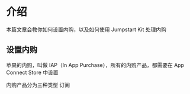 # 介绍

本篇文章会教你如何设置内购，以及如何使用 Jumpstart Kit 处理内购

## 设置内购

苹果的内购，叫做 IAP（In App Purchase），所有的内购产品，都需要在 App Connect Store 中设置

内购产品分为三种类型
订阅
